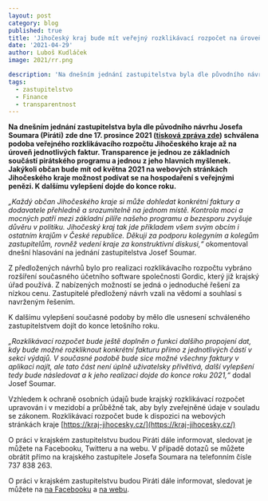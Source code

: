 ```yaml
---
layout: post
category: blog
published: true
title: 'Jihočeský kraj bude mít veřejný rozklikávací rozpočet na úroveň faktur, návrh Josefa Soumara byl schválen zastupitelstvem'
date: '2021-04-29'
author: Luboš Kudláček
image: 2021/rr.png

description: 'Na dnešním jednání zastupitelstva byla dle původního návrhu Josefa Soumara (Piráti) zde dne 17. prosince 2021 schválena podoba veřejného rozklikávacího rozpočtu Jihočeského kraje až na úroveň jednotlivých faktur. Transparence je jednou ze základních součástí pirátského programu a jednou z jeho hlavních myšlenek. Jakýkoli občan bude mít od května 2021 na webových stránkách Jihočeského kraje možnost podívat se na hospodaření s veřejnými penězi. K dalšímu vylepšení dojde do konce roku.'
tags:
  - zastupitelstvo
  - Finance
  - transparentnost
---
```

**Na dnešním jednání zastupitelstva byla dle původního návrhu Josefa Soumara (Piráti) zde dne 17. prosince 2021 ([tisková zpráva zde](https://jihocesky.pirati.cz/tiskove-zpravy/krajsky-rozklikavaci-rozpocet/)) 
schválena podoba veřejného rozklikávacího rozpočtu Jihočeského kraje až na úroveň jednotlivých faktur. Transparence je jednou ze 
základních součástí pirátského programu a jednou z jeho hlavních myšlenek. Jakýkoli občan bude mít od května 2021 na webových stránkách 
Jihočeského kraje možnost podívat se na hospodaření s veřejnými penězi. K dalšímu vylepšení dojde do konce roku.**

*„Každý občan Jihočeského kraje si může dohledat konkrétní faktury a dodavatele přehledně a srozumitelně na jednom místě. Kontrola moci a 
mocných patří mezi základní pilíře našeho programu a bezesporu zvyšuje důvěru v politiku. Jihočeský kraj tak jde příkladem všem svým obcím i 
ostatním krajům v České republice. Děkuji za podporu kolegyním a kolegům zastupitelům, rovněž vedení kraje za konstruktivní diskusi,“* 
okomentoval dnešní hlasování na jednání zastupitelstva Josef Soumar.

Z předložených návrhů bylo pro realizaci rozklikávacího rozpočtu vybráno rozšíření současného účetního software společnosti Gordic, 
který již krajský úřad používá. Z nabízených možností se jedná o jednoduché řešení za nízkou cenu. Zastupitelé předložený návrh vzali 
na vědomí a souhlasí s navrženým řešením.

K dalšímu vylepšení současné podoby by mělo dle usnesení schváleného zastupitelstvem dojít do konce letošního roku.

*„Rozklikávací rozpočet bude ještě doplněn o funkci dalšího propojení dat, kdy bude možné rozkliknout konkrétní fakturu přímo z 
jednotlivých částí v sekci výdajů. V současné podobě bude sice možné všechny faktury v aplikaci najít, ale tato část není úplně 
uživatelsky přívětivá, další vylepšení tedy bude následovat a k jeho realizaci dojde do konce roku 2021,“* dodal Josef Soumar.

Vzhledem k ochraně osobních údajů bude krajský rozklikávací rozpočet upravován i v mezidobí a průběžně tak, aby byly zveřejněné údaje v souladu se zákonem.
Rozklikávací rozpočet bude k dispozici na webových stránkách kraje [https://kraj-jihocesky.cz/](https://kraj-jihocesky.cz/)

O práci v krajském zastupitelstvu budou Piráti dále informovat, sledovat je můžete na Facebooku, Twitteru a na webu. V případě dotazů 
se můžete obrátit přímo na krajského zastupitele Josefa Soumara na telefonním čísle 737 838 263.

O práci v krajském zastupitelstvu budou Piráti dále informovat, sledovat je můžete na [na Facebooku](https://www.facebook.com/pirati.jck) a 
[na webu](https://jihocesky.pirati.cz/).

